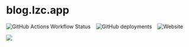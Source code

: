 # blog.lzc.app

![GitHub Actions Workflow Status](https://img.shields.io/github/actions/workflow/status/lzcapp/blog.lzc.app/blank.yml?style=for-the-badge) &ensp; ![GitHub deployments](https://img.shields.io/github/deployments/lzcapp/blog.lzc.app/github-pages?style=for-the-badge) &ensp; ![Website](https://img.shields.io/website?url=https%3A%2F%2Fblog.lzc.app%2F&style=for-the-badge&label=blog.lzc.app)

![](https://github.com/lzcapp/blog.lzc.app/assets/12462465/4e05b9c3-2777-48e6-86f2-2231e4efcd4b)
